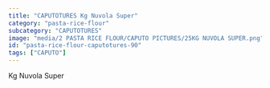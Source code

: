 ```yaml
---
title: "CAPUTOTURES Kg Nuvola Super"
category: "pasta-rice-flour"
subcategory: "CAPUTOTURES"
image: "media/2 PASTA RICE FLOUR/CAPUTO PICTURES/25KG NUVOLA SUPER.png"
id: "pasta-rice-flour-caputotures-90"
tags: ["CAPUTO"]
---
```


Kg Nuvola Super
